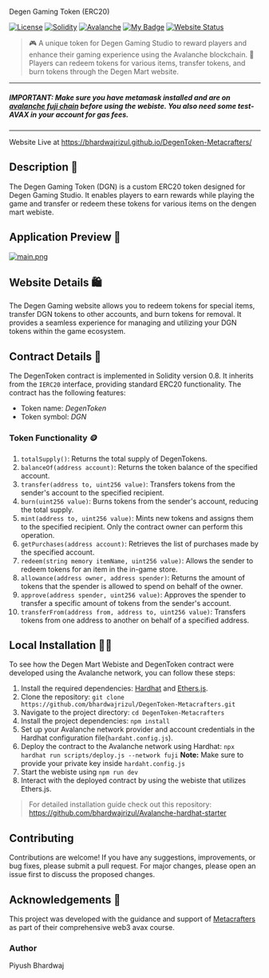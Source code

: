 Degen Gaming Token (ERC20)

[![License](https://img.shields.io/badge/License-MIT-green.svg)](https://opensource.org/licenses/MIT) [![Solidity](https://img.shields.io/badge/Solidity-0.8.0-blue.svg)](https://solidity.readthedocs.io/en/v0.8.0/) [![Avalanche](https://img.shields.io/badge/Avalanche-Fuji_Network-red.svg)](https://www.avalabs.org/) [![My Badge](https://img.shields.io/badge/Metacrafters-yellow.svg)](https://www.metacrafters.io/) [![Website Status](https://img.shields.io/website-up-down-green-red/https/bhardwajrizul.github.io/DegenToken-Metacrafters.svg)](https://bhardwajrizul.github.io/DegenToken-Metacrafters/)
> 🎮 A unique token for Degen Gaming Studio to reward players and enhance their gaming experience using the Avalanche blockchain. 
>**🛒** Players can redeem tokens for various items, transfer tokens, and burn tokens through the Degen Mart website. 
---
##### IMPORTANT: Make sure you have metamask installed and are on [avalanche fuji chain](https://chainlist.org/chain/43113?testnets=true) before using the webiste. You also need some test-AVAX in your account for gas fees.
---

Website Live at https://bhardwajrizul.github.io/DegenToken-Metacrafters/

## Description 📑
The Degen Gaming Token (DGN) is a custom ERC20 token designed for Degen Gaming Studio. It enables players to earn rewards while playing the game and transfer or redeem these tokens for various items on the dengen mart webiste.
## Application Preview 📸
[![main.png](https://i.postimg.cc/g209w9Ph/main.png)](https://postimg.cc/TpBNS412)
## Website Details 🛍️
The Degen Gaming website allows you to redeem tokens for special items, transfer DGN tokens to other accounts, and burn tokens for removal. It provides a seamless experience for managing and utilizing your DGN tokens within the game ecosystem.
## Contract Details 📃
The DegenToken contract is implemented in Solidity version 0.8. It inherits from the `IERC20` interface, providing standard ERC20 functionality. The contract has the following features:
- Token name: _DegenToken_
- Token symbol: _DGN_
### Token Functionality 🪙
1. `totalSupply()`: Returns the total supply of DegenTokens.
2. `balanceOf(address account)`: Returns the token balance of the specified account.
3. `transfer(address to, uint256 value)`: Transfers tokens from the sender's account to the specified recipient.
4. `burn(uint256 value)`: Burns tokens from the sender's account, reducing the total supply.
5. `mint(address to, uint256 value)`: Mints new tokens and assigns them to the specified recipient. Only the contract owner can perform this operation.
6. `getPurchases(address account)`: Retrieves the list of purchases made by the specified account.
7. `redeem(string memory itemName, uint256 value)`: Allows the sender to redeem tokens for an item in the in-game store.
8. `allowance(address owner, address spender)`: Returns the amount of tokens that the spender is allowed to spend on behalf of the owner.
9. `approve(address spender, uint256 value)`: Approves the spender to transfer a specific amount of tokens from the sender's account.
10. `transferFrom(address from, address to, uint256 value)`: Transfers tokens from one address to another on behalf of a specified address.
## Local Installation 🧑‍💻
To see how the Degen Mart Webiste and DegenToken contract were developed using the Avalanche network, you can follow these steps:
1. Install the required dependencies: [Hardhat](https://hardhat.org/getting-started/) and [Ethers.js](https://docs.ethers.io/v5/getting-started/).
2. Clone the repository: `git clone https://github.com/bhardwajrizul/DegenToken-Metacrafters.git`
3. Navigate to the project directory: `cd DegenToken-Metacrafters`
4. Install the project dependencies: `npm install`
5. Set up your Avalanche network provider and account credentials in the Hardhat configuration file(`hardaht.config.js`).
6. Deploy the contract to the Avalanche network using Hardhat:
`npx hardhat run scripts/deploy.js --network fuji`
**Note:** Make sure to provide your private key inside `hardaht.config.js`
7. Start the webiste using `npm run dev`
8. Interact with the deployed contract by using the webiste that utilizes Ethers.js.
> For detailed installation guide check out this repository:
https://github.com/bhardwajrizul/Avalanche-hardhat-starter
## Contributing
Contributions are welcome! If you have any suggestions, improvements, or bug fixes, please submit a pull request. For major changes, please open an issue first to discuss the proposed changes.
## Acknowledgements 🤝
This project was developed with the guidance and support of [Metacrafters](https://www.metacrafters.io/) as part of their comprehensive web3 avax course.


### Author
Piyush Bhardwaj
